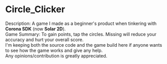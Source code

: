 # Circle_Clicker
Description: A game I made as a beginner's product when tinkering with **Corona SDK** (now **Solar 2D**).\
Game Summary: To gain points, tap the circles. Missing will reduce your accuracy and hurt your overall score.\
I'm keeping both the source code and the game build here if anyone wants to see how the game works and give any help.\
Any opinions/contribution is greatly appreciated.
